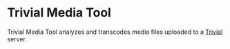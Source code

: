 # Trivial Media Tool

Trivial Media Tool analyzes and transcodes media files uploaded to a [Trivial](https://github.com/hunternet93/trivial) server.
